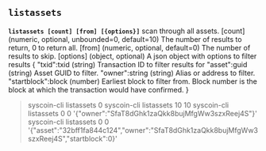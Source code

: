 ## **`listassets`**

**`listassets [count] [from] [{options}]`**
scan through all assets.
[count]          (numeric, optional, unbounded=0, default=10) The number of results to return, 0 to return all.
[from]           (numeric, optional, default=0) The number of results to skip.
[options]        (object, optional) A json object with options to filter results
    {
      "txid":txid					(string) Transaction ID to filter results for
	   "asset":guid					(string) Asset GUID to filter.
      "owner":string					(string) Alias or address to filter.
      "startblock":block 			(number) Earliest block to filter from. Block number is the block at which the transaction would have confirmed.
    }
> syscoin-cli listassets 0
> syscoin-cli listassets 10 10
> syscoin-cli listassets 0 0 '{"owner":"SfaT8dGhk1zaQkk8bujMfgWw3szxReej4S"}'
> syscoin-cli listassets 0 0 '{"asset":"32bff1fa844c124","owner":"SfaT8dGhk1zaQkk8bujMfgWw3szxReej4S","startblock":0}'

